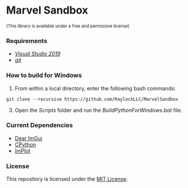 # Marvel Sandbox
<sub>(This library is available under a free and permissive license)</sub>

### Requirements

- [_Visual Studio 2019_](https://visualstudio.microsoft.com/vs/)
- [_git_](https://git-scm.com/)

### How to build for Windows

1. From within a local directory, enter the following bash commands:
```
git clone --recursive https://github.com/RaylockLLC/MarvelSandbox
```
3. Open the _Scripts_ folder and run the _BuildPythonForWindows.bat_ file.


### Current Dependencies

- [Dear ImGui](https://github.com/ocornut/imgui)
- [CPython](https://github.com/python/cpython)
- [ImPlot](https://github.com/epezent/implot)

### License

This repository is licensed under the [MIT License](https://mit-license.org/).
